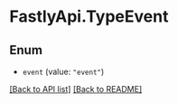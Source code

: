 # FastlyApi.TypeEvent

## Enum


* `event` (value: `"event"`)



[[Back to API list]](../../README.md#endpoints) [[Back to README]](../../README.md)
